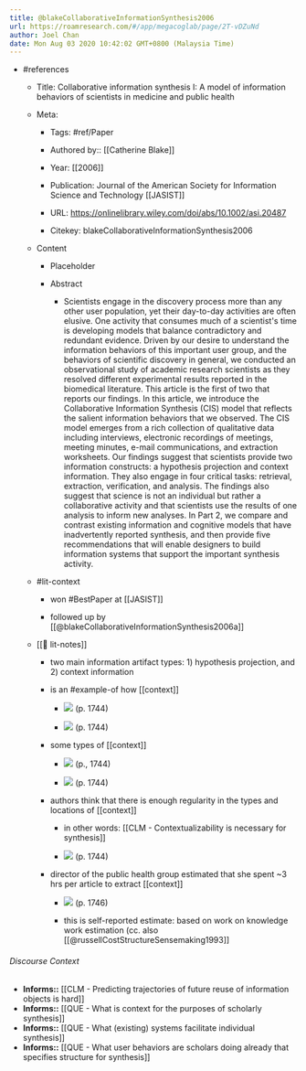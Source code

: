 ```yaml
---
title: @blakeCollaborativeInformationSynthesis2006
url: https://roamresearch.com/#/app/megacoglab/page/2T-vDZuNd
author: Joel Chan
date: Mon Aug 03 2020 10:42:02 GMT+0800 (Malaysia Time)
---
```


- #references

    - Title: Collaborative information synthesis I: A model of information behaviors of scientists in medicine and public health

    - Meta:

        - Tags: #ref/Paper

        - Authored by::  [[Catherine Blake]]

        - Year: [[2006]]

        - Publication: Journal of the American Society for Information Science and Technology [[JASIST]]

        - URL: https://onlinelibrary.wiley.com/doi/abs/10.1002/asi.20487

        - Citekey: blakeCollaborativeInformationSynthesis2006

    - Content

        - Placeholder

        - Abstract

            - Scientists engage in the discovery process more than any other user population, yet their day-to-day activities are often elusive. One activity that consumes much of a scientist's time is developing models that balance contradictory and redundant evidence. Driven by our desire to understand the information behaviors of this important user group, and the behaviors of scientific discovery in general, we conducted an observational study of academic research scientists as they resolved different experimental results reported in the biomedical literature. This article is the first of two that reports our findings. In this article, we introduce the Collaborative Information Synthesis (CIS) model that reflects the salient information behaviors that we observed. The CIS model emerges from a rich collection of qualitative data including interviews, electronic recordings of meetings, meeting minutes, e-mail communications, and extraction worksheets. Our findings suggest that scientists provide two information constructs: a hypothesis projection and context information. They also engage in four critical tasks: retrieval, extraction, verification, and analysis. The findings also suggest that science is not an individual but rather a collaborative activity and that scientists use the results of one analysis to inform new analyses. In Part 2, we compare and contrast existing information and cognitive models that have inadvertently reported synthesis, and then provide five recommendations that will enable designers to build information systems that support the important synthesis activity.

    - #lit-context

        - won #BestPaper at [[JASIST]]

        - followed up by [[@blakeCollaborativeInformationSynthesis2006a]]

    - [[📝 lit-notes]]

        - two main information artifact types: 1) hypothesis projection, and 2) context information

        - is an #example-of how [[context]]

            - ![](https://firebasestorage.googleapis.com/v0/b/firescript-577a2.appspot.com/o/imgs%2Fapp%2Fmegacoglab%2FHMQH8rqkuk.png?alt=media&token=037f6d7e-f1e4-4738-a841-58923bbacadc) (p. 1744)

            - ![](https://firebasestorage.googleapis.com/v0/b/firescript-577a2.appspot.com/o/imgs%2Fapp%2Fmegacoglab%2F1iSPHVlrcS.png?alt=media&token=5700d1f3-6c77-4b9a-a51c-bc083004ae33) (p. 1744)

        - some types of [[context]]

            - ![](https://firebasestorage.googleapis.com/v0/b/firescript-577a2.appspot.com/o/imgs%2Fapp%2Fmegacoglab%2FB4elpsPH17.png?alt=media&token=afbe16b6-a3e6-478f-9929-95c520444ad3) (p., 1744)

            - ![](https://firebasestorage.googleapis.com/v0/b/firescript-577a2.appspot.com/o/imgs%2Fapp%2Fmegacoglab%2FHMQH8rqkuk.png?alt=media&token=037f6d7e-f1e4-4738-a841-58923bbacadc) (p. 1744)

        - authors think that there is enough regularity in the types and locations of [[context]]

            - in other words: [[CLM - Contextualizability is necessary for synthesis]]

            - ![](https://firebasestorage.googleapis.com/v0/b/firescript-577a2.appspot.com/o/imgs%2Fapp%2Fmegacoglab%2F_KER50Xs10.png?alt=media&token=b19c8f59-7da5-4ccd-bcb5-4e7f2f7f2f49) (p. 1744)

        - director of the public health group estimated that she spent ~3 hrs per article to extract [[context]]

            - ![](https://firebasestorage.googleapis.com/v0/b/firescript-577a2.appspot.com/o/imgs%2Fapp%2Fmegacoglab%2FbDAZcjYk1P.png?alt=media&token=5758ef30-d816-4a53-82c0-b32abc55e667) (p. 1746)

            - this is self-reported estimate: based on work on knowledge work estimation (cc. also [[@russellCostStructureSensemaking1993]]

###### Discourse Context

- **Informs::** [[CLM - Predicting trajectories of future reuse of information objects is hard]]
- **Informs::** [[QUE - What is context for the purposes of scholarly synthesis]]
- **Informs::** [[QUE - What (existing) systems facilitate individual synthesis]]
- **Informs::** [[QUE - What user behaviors are scholars doing already that specifies structure for synthesis]]
